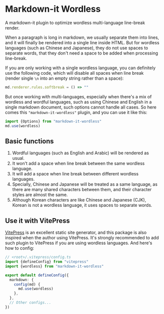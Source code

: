 # Markdown-it Wordless

A markdown-it plugin to optimize wordless multi-language line-break render.

When a paragraph is long in markdown, we usually separate them into lines,
and it will finally be rendered into a single line inside HTML.
But for wordless languages (such as Chinese and Japanese),
they do not use spaces to separate words,
that they don't need a space to be added when processing line-break.

If you are only working with a single wordless language,
you can definitely use the following code,
which will disable all spaces when line break
(render single `\n` into an empty string rather than a space):

```ts
md.renderer.rules.softbreak = () => ""
```

But once working with multi-languages,
especially when there's a mix of wordless and wordful languages,
such as using Chinese and English in a single markdown document,
such options cannot handle all cases.
So here comes this `"markdown-it-wordless"` plugin,
and you can use it like this:

```ts
import {Options} from "markdown-it-wordless"
md.use(wordless)
```

## Basic functions

1. Wordful languages (such as English and Arabic) will be rendered as usual.
2. It won't add a space when line break between the same wordless language.
3. It will add a space when line break between different wordless languages.
4. Specially, Chinese and Japanese will be treated as a same language,
   as there are many shared characters between them,
   and their character styles are almost the same.
5. Although Korean characters are like Chinese and Japanese (CJK),
   Korean is not a wordless language, it uses spaces to separate words.

## Use it with VitePress

[VitePress](https://vitepress.dev) is an excellent static site generator,
and this package is also inspired when the author using VitePress.
It's strongly recommended to add such plugin to VitePress
if you are using wordless languages. And here's how to config:

```ts
// <root>/.vitepress/config.ts
import {defineConfig} from "vitepress"
import {wordless} from "markdown-it-wordless"

export default defineConfig({
  markdown: {
    config(md) {
      md.use(wordless)
    },
  },
  // Other configs...
})
```
